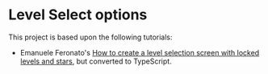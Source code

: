 # Level Select options

This project is based upon the following tutorials:

- Emanuele Feronato's [How to create a level selection screen with locked levels and stars][1], but converted to TypeScript.

[1]: http://www.emanueleferonato.com/2014/11/21/html5-phaser-tutorial-how-to-create-a-level-selection-screen-with-locked-levels-and-stars/
